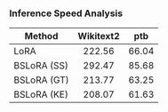 ### Inference Speed Analysis

| Method      | Wikitext2 |  ptb  |
|-------------|:---------:|:-----:|
| LoRA        |  222.56   | 66.04 |
| BSLoRA (SS) |  292.47   | 85.68 |
| BSLoRA (GT) |  213.77   | 63.25 |
| BSLoRA (KE) |  208.07   | 61.63 |
